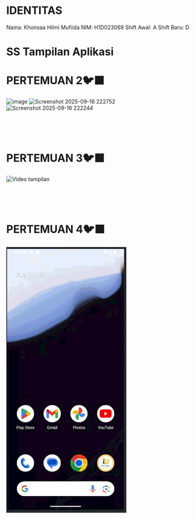 # IDENTITAS

Nama: Khonsaa Hilmi Mufiida
NIM: H1D023069
Shift Awal: A
Shift Baru: D

# SS Tampilan Aplikasi

# PERTEMUAN 2🐦‍⬛

<img width="1236" height="504" alt="image" src="https://github.com/user-attachments/assets/fad278d9-a9b6-415e-b4ce-9bbd2fa89de8" />


<img width="1570" height="950" alt="Screenshot 2025-09-16 222752" src="https://github.com/user-attachments/assets/4daf78e8-75b9-417a-85fa-879532129012" />


<img width="368" height="637" alt="Screenshot 2025-09-16 222244" src="https://github.com/user-attachments/assets/787833d8-dbbe-4927-8c55-e91d756a0eac" />

<br><br><br>

# PERTEMUAN 3🐦‍⬛

![Video tampilan](assets/Tugas2_Pertemuan3.gif)

<br><br><br>

# PERTEMUAN 4🐦‍⬛

![Video tampilan](assets/Tugas3_Pertemuan4.gif)
